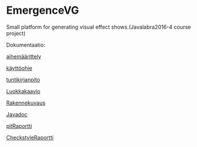 # EmergenceVG
Small platform for generating visual effect shows.(Javalabra2016-4 course project)

Dokumentaatio:

[aihemäärittely](dokumentointi/aiheenKuvausJaRakenne.md)

[käyttöohje](dokumentointi/Käyttöohjeet.md)

[tuntikirjanpito](dokumentointi/tuntikirjanpito.md)

[Luokkakaavio](dokumentointi/Luokkakaavio.png)

[Rakennekuvaus](dokumentointi/Rakennekuvaus.md)

[Javadoc](https://htmlpreview.github.io/?https://github.com/VebMazer/EmergenceVG/blob/master/dokumentointi/apidocs/index.html)

[pitRaportti](https://htmlpreview.github.io/?https://github.com/VebMazer/EmergenceVG/blob/master/dokumentointi/pit/201604291843/index.html)

[CheckstyleRaportti](https://htmlpreview.github.io/?https://github.com/VebMazer/EmergenceVG/blob/master/dokumentointi/Checkstyle/29.04.2016/site/checkstyle.html)

